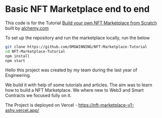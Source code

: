 # Basic NFT Marketplace end to end

This code is for the Tutorial [Build your own NFT Marketplace from Scratch](https://docs.alchemy.com/alchemy/) built by [alchemy.com](https://alchemy.com)

To set up the repository and run the marketplace locally, run the below
```bash
git clone https://github.com/OMGWINNING/NFT-Marketplace-Tutorial
cd NFT-Marketplace-Tutorial
npm install
npm start
```


Hello this project was created by my team during the last year of Engineering.

We build it with help of some tutorials and articles. The aim was to learn how to build a NFT Marketplace.
We where new to Web3 and Smart Contracts we focused fully on it.

The Project is deployed on Vercel - https://nft-marketplace-v1-ashy.vercel.app/
